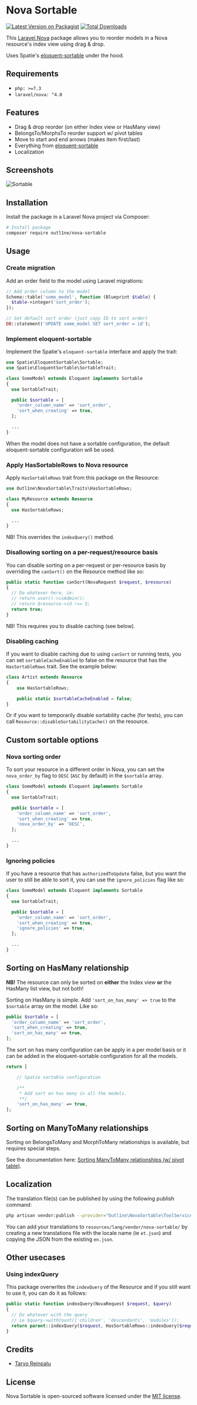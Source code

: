# Nova Sortable

[![Latest Version on Packagist](https://img.shields.io/packagist/v/outl1ne/nova-sortable.svg?style=flat-square)](https://packagist.org/packages/outl1ne/nova-sortable)
[![Total Downloads](https://img.shields.io/packagist/dt/outl1ne/nova-sortable.svg?style=flat-square)](https://packagist.org/packages/outl1ne/nova-sortable)

This [Laravel Nova](https://nova.laravel.com) package allows you to reorder models in a Nova resource's index view using drag & drop.

Uses Spatie's [eloquent-sortable](https://github.com/spatie/eloquent-sortable) under the hood.

## Requirements

- `php: >=7.3`
- `laravel/nova: ^4.0`

## Features

- Drag & drop reorder (on either Index view or HasMany view)
- BelongsTo/MorphsTo reorder support w/ pivot tables
- Move to start and end arrows (makes item first/last)
- Everything from [eloquent-sortable](https://github.com/spatie/eloquent-sortable)
- Localization

## Screenshots

![Sortable](./docs/sortable.gif)

## Installation

Install the package in a Laravel Nova project via Composer:

```bash
# Install package
composer require outl1ne/nova-sortable
```

## Usage

### Create migration

Add an order field to the model using Laravel migrations:

```php
// Add order column to the model
Schema::table('some_model', function (Blueprint $table) {
  $table->integer('sort_order');
});

// Set default sort order (just copy ID to sort order)
DB::statement('UPDATE some_model SET sort_order = id');
```

### Implement eloquent-sortable

Implement the Spatie's `eloquent-sortable` interface and apply the trait:

```php
use Spatie\EloquentSortable\Sortable;
use Spatie\EloquentSortable\SortableTrait;

class SomeModel extends Eloquent implements Sortable
{
  use SortableTrait;

  public $sortable = [
    'order_column_name' => 'sort_order',
    'sort_when_creating' => true,
  ];

  ...
}
```

When the model does not have a sortable configuration, the default eloquent-sortable configuration will be used.

### Apply HasSortableRows to Nova resource

Apply `HasSortableRows` trait from this package on the Resource:

```php
use Outl1ne\NovaSortable\Traits\HasSortableRows;

class MyResource extends Resource
{
  use HasSortableRows;

  ...
}
```

NB! This overrides the `indexQuery()` method.

### Disallowing sorting on a per-request/resource basis

You can disable sorting on a per-request or per-resource basis by overriding the `canSort()` on the Resource method like so:

```php
public static function canSort(NovaRequest $request, $resource)
{
  // Do whatever here, ie:
  // return user()->isAdmin();
  // return $resource->id !== 5;
  return true;
}
```

NB! This requires you to disable caching (see below).

### Disabling caching

If you want to disable caching due to using `canSort` or running tests, you can set `sortableCacheEnabled` to false on the resource that has the `HasSortableRows` trait. See the example below:

```php
class Artist extends Resource
{
    use HasSortableRows;

    public static $sortableCacheEnabled = false;
}
```

Or if you want to temporarily disable sortability cache (for tests), you can call `Resource::disableSortabilityCache()` on the resource.

## Custom sortable options

### Nova sorting order

To sort your resource in a different order in Nova, you can set the `nova_order_by` flag to `DESC` (`ASC` by default) in the `$sortable` array.

```php
class SomeModel extends Eloquent implements Sortable
{
  use SortableTrait;

  public $sortable = [
    'order_column_name' => 'sort_order',
    'sort_when_creating' => true,
    'nova_order_by' => 'DESC',
  ];

  ...
}
```

### Ignoring policies

If you have a resource that has `authorizedToUpdate` false, but you want the user to still be able to sort it, you can use the `ignore_policies` flag like so:

```php
class SomeModel extends Eloquent implements Sortable
{
  use SortableTrait;

  public $sortable = [
    'order_column_name' => 'sort_order',
    'sort_when_creating' => true,
    'ignore_policies' => true,
  ];

  ...
}
```

## Sorting on HasMany relationship

**NB!** The resource can only be sorted on **either** the Index view **or** the HasMany list view, but not both!

Sorting on HasMany is simple. Add `'sort_on_has_many' => true` to the `$sortable` array on the model. Like so:

```php
public $sortable = [
  'order_column_name' => 'sort_order',
  'sort_when_creating' => true,
  'sort_on_has_many' => true,
];
```

The sort on has many configuration can be apply in a per model basis or it can be added in the eloquent-sortable configuration for all the models.

```php
return [

    // Spatie sortable configuration

    /**
     * Add sort on has many in all the models.
     **/
    'sort_on_has_many' => true,
];
```

## Sorting on ManyToMany relationships

Sorting on BelongsToMany and MorphToMany relationships is available, but requires special steps.

See the documentation here: [Sorting ManyToMany relationships (w/ pivot table)](docs/sorting/many-to-many.md).

## Localization

The translation file(s) can be published by using the following publish command:

```bash
php artisan vendor:publish --provider="Outl1ne\NovaSortable\ToolServiceProvider" --tag="translations"
```

You can add your translations to `resources/lang/vendor/nova-sortable/` by creating a new translations file with the locale name (ie `et.json`) and copying the JSON from the existing `en.json`.

## Other usecases

### Using indexQuery

This package overwrites the `indexQuery` of the Resource and if you still want to use it, you can do it as follows:

```php
public static function indexQuery(NovaRequest $request, $query)
{
  // Do whatever with the query
  // ie $query->withCount(['children', 'descendants', 'modules']);
  return parent::indexQuery($request, HasSortableRows::indexQuery($request, $query));
}
```

## Credits

- [Tarvo Reinpalu](https://github.com/Tarpsvo)

## License

Nova Sortable is open-sourced software licensed under the [MIT license](LICENSE.md).
